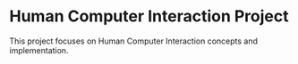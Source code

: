 # Human Computer Interaction Project
This project focuses on Human Computer Interaction concepts and implementation.
